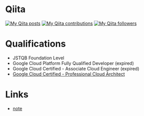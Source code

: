 # Qiita
[![My Qiita posts](https://qiita-badge.apiapi.app/s/wezardnet/posts.svg)](http://qiita.com/wezardnet)
[![My Qiita contributions](https://qiita-badge.apiapi.app/s/wezardnet/contributions.svg)](http://qiita.com/wezardnet)
[![My Qiita followers](https://qiita-badge.apiapi.app/s/wezardnet/followers.svg)](http://qiita.com/wezardnet)
                
# Qualifications
* JSTQB Foundation Level
* Google Cloud Platform Fully Qualified Developer (expired)
* Google Cloud Certified - Associate Cloud Engineer (expired)
* [Google Cloud Certified - Professional Cloud Architect](https://www.credly.com/badges/c4782d37-8966-48a7-a444-f94f2871761d)

# Links
* [note](https://note.com/wezardnet)

